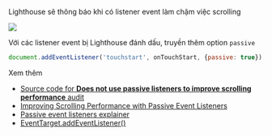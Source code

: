 Lighthouse sẽ thông báo khi có listener event làm chậm việc scrolling

![](https://web-dev.imgix.net/image/tcFciHGuF3MxnTr1y5ue01OGLBn2/a59Rk7aCUDvyKNqqoYRJ.png?auto=format&w=845)

Với các listener event bị Lighthouse đánh dấu, truyền thêm option `passive`

```js
document.addEventListener('touchstart', onTouchStart, {passive: true});
```

Xem thêm

- [Source code for **Does not use passive listeners to improve scrolling performance** audit](https://github.com/GoogleChrome/lighthouse/blob/master/lighthouse-core/audits/dobetterweb/uses-passive-event-listeners.js)
- [Improving Scrolling Performance with Passive Event Listeners](https://developers.google.com/web/updates/2016/06/passive-event-listeners)
- [Passive event listeners explainer](https://github.com/WICG/EventListenerOptions/blob/gh-pages/explainer.md)
- [EventTarget.addEventListener()](https://developer.mozilla.org/docs/Web/API/EventTarget/addEventListener)